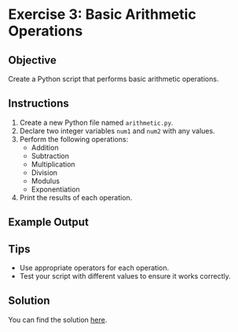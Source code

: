 # Exercise 3: Basic Arithmetic Operations

## Objective

Create a Python script that performs basic arithmetic operations.

## Instructions

1. Create a new Python file named `arithmetic.py`.
2. Declare two integer variables `num1` and `num2` with any values.
3. Perform the following operations:
   - Addition
   - Subtraction
   - Multiplication
   - Division
   - Modulus
   - Exponentiation
4. Print the results of each operation.

## Example Output

## Tips

- Use appropriate operators for each operation.
- Test your script with different values to ensure it works correctly.

## Solution

You can find the solution [here](../solutions/arithmetic_solution.py).
